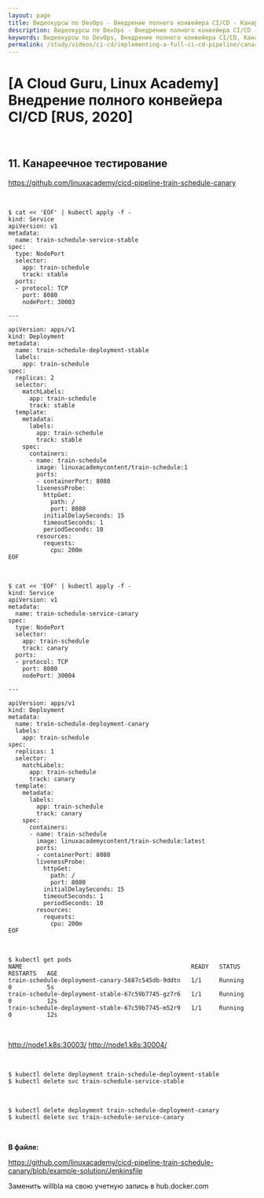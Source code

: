 ```yaml
---
layout: page
title: Видеокурсы по DevOps - Внедрение полного конвейера CI/CD - Канареечное тестирование
description: Видеокурсы по DevOps - Внедрение полного конвейера CI/CD - Канареечное тестирование
keywords: Видеокурсы по DevOps, Внедрение полного конвейера CI/CD, Канареечное тестирование
permalink: /study/videos/ci-cd/implementing-a-full-ci-cd-pipeline/canary-testing/
---
```


# [A Cloud Guru, Linux Academy] Внедрение полного конвейера CI/CD [RUS, 2020]

<br/>

## 11. Канареечное тестирование

https://github.com/linuxacademy/cicd-pipeline-train-schedule-canary

<br/>

```
$ cat << 'EOF' | kubectl apply -f -
kind: Service
apiVersion: v1
metadata:
  name: train-schedule-service-stable
spec:
  type: NodePort
  selector:
    app: train-schedule
    track: stable
  ports:
  - protocol: TCP
    port: 8080
    nodePort: 30003

---

apiVersion: apps/v1
kind: Deployment
metadata:
  name: train-schedule-deployment-stable
  labels:
    app: train-schedule
spec:
  replicas: 2
  selector:
    matchLabels:
      app: train-schedule
      track: stable
  template:
    metadata:
      labels:
        app: train-schedule
        track: stable
    spec:
      containers:
      - name: train-schedule
        image: linuxacademycontent/train-schedule:1
        ports:
        - containerPort: 8080
        livenessProbe:
          httpGet:
            path: /
            port: 8080
          initialDelaySeconds: 15
          timeoutSeconds: 1
          periodSeconds: 10
        resources:
          requests:
            cpu: 200m
EOF
```

<br/>

```
$ cat << 'EOF' | kubectl apply -f -
kind: Service
apiVersion: v1
metadata:
  name: train-schedule-service-canary
spec:
  type: NodePort
  selector:
    app: train-schedule
    track: canary
  ports:
  - protocol: TCP
    port: 8080
    nodePort: 30004

---

apiVersion: apps/v1
kind: Deployment
metadata:
  name: train-schedule-deployment-canary
  labels:
    app: train-schedule
spec:
  replicas: 1
  selector:
    matchLabels:
      app: train-schedule
      track: canary
  template:
    metadata:
      labels:
        app: train-schedule
        track: canary
    spec:
      containers:
      - name: train-schedule
        image: linuxacademycontent/train-schedule:latest
        ports:
        - containerPort: 8080
        livenessProbe:
          httpGet:
            path: /
            port: 8080
          initialDelaySeconds: 15
          timeoutSeconds: 1
          periodSeconds: 10
        resources:
          requests:
            cpu: 200m
EOF
```

<br/>

    $ kubectl get pods
    NAME                                                READY   STATUS    RESTARTS   AGE
    train-schedule-deployment-canary-5687c545db-9ddtn   1/1     Running   0          5s
    train-schedule-deployment-stable-67c59b7745-gz7r6   1/1     Running   0          12s
    train-schedule-deployment-stable-67c59b7745-m52r9   1/1     Running   0          12s

<br/>

http://node1.k8s:30003/
http://node1.k8s:30004/

<br/>

    $ kubectl delete deployment train-schedule-deployment-stable
    $ kubectl delete svc train-schedule-service-stable

<br/>

    $ kubectl delete deployment train-schedule-deployment-canary
    $ kubectl delete svc train-schedule-service-canary

<br/>

**В файле:**

https://github.com/linuxacademy/cicd-pipeline-train-schedule-canary/blob/example-solution/Jenkinsfile

Заменить willbla на свою учетную запись в hub.docker.com
